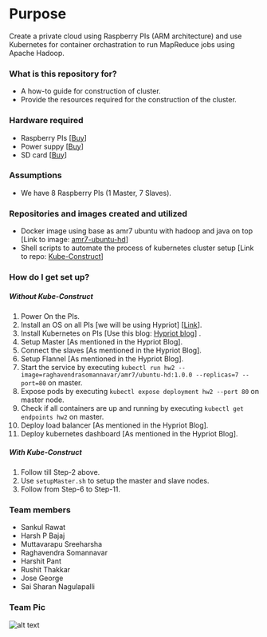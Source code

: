 # Purpose #

Create a private cloud using Raspberry PIs (ARM architecture) and use Kubernetes 
for container orchastration to run MapReduce jobs using Apache Hadoop.  

### What is this repository for? ###

* A how-to guide for construction of cluster.
* Provide the resources required for the construction of the cluster. 

### Hardware required ###

* Raspberry PIs [[Buy](https://www.amazon.com/Raspberry-Pi-RASPBERRYPI3-MODB-1GB-Model-Motherboard/dp/B01CD5VC92)]
* Power suppy [[Buy](https://www.amazon.com/CanaKit-Raspberry-Supply-Adapter-Charger/dp/B00MARDJZ4/ref=pd_bxgy_147_2?_encoding=UTF8&psc=1&refRID=6M8CYG5AKF2YM9H09JBN)]
* SD card [[Buy](https://www.amazon.com/Samsung-MicroSD-Adapter-MB-ME32GA-AM/dp/B06XWN9Q99/ref=pd_bxgy_147_3?_encoding=UTF8&psc=1&refRID=6M8CYG5AKF2YM9H09JBN)]

### Assumptions ###

* We have 8 Raspberry PIs (1 Master, 7 Slaves).

### Repositories and images created and utilized ###

* Docker image using base as amr7 ubuntu with hadoop and java on top [Link to image: [amr7-ubuntu-hd](https://hub.docker.com/r/raghavendrasomannavar/amr7-ubuntu-hd/)]
* Shell scripts to automate the process of kubernetes cluster setup [Link to repo: [Kube-Construct](https://github.com/dark-shade/kube-construct)] 

### How do I get set up? ###

##### Without Kube-Construct #####

1. Power On the PIs.
2. Install an OS on all PIs [we will be using Hypriot] [[Link](https://github.com/hypriot/image-builder-rpi/releases)].
3. Install Kubernetes on PIs [Use this blog: [Hypriot blog](https://blog.hypriot.com/post/setup-kubernetes-raspberry-pi-cluster/)] .
4. Setup Master [As mentioned in the Hypriot Blog].
5. Connect the slaves [As mentioned in the Hypriot Blog].
6. Setup Flannel [As mentioned in the Hypriot Blog].
7. Start the service by executing `kubectl run hw2 --image=raghavendrasomannavar/amr7/ubuntu-hd:1.0.0 --replicas=7 --port=80` on master.
8. Expose pods by executing `kubectl expose deployment hw2 --port 80` on master node.
9. Check if all containers are up and running by executing `kubectl get endpoints hw2` on master.
10. Deploy load balancer [As mentioned in the Hypriot Blog].
11. Deploy kubernetes dashboard [As mentioned in the Hypriot Blog].

##### With Kube-Construct #####

1. Follow till Step-2 above.
2. Use `setupMaster.sh` to setup the master and slave nodes.
3. Follow from Step-6 to Step-11.

### Team members ###

* Sankul Rawat
* Harsh P Bajaj
* Muttavarapu Sreeharsha
* Raghavendra Somannavar
* Harshit Pant
* Rushit Thakkar
* Jose George
* Sai Sharan Nagulapalli

### Team Pic ###
![alt text](https://bitbucket.org/sankul/cs441-hw3/src/Images/teamPic.jpeg "Team Pic")
